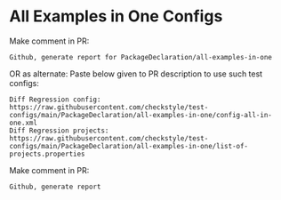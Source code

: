 # All Examples in One Configs
Make comment in PR:
```
Github, generate report for PackageDeclaration/all-examples-in-one
```
OR as alternate:
Paste below given to PR description to use such test configs:
```
Diff Regression config: https://raw.githubusercontent.com/checkstyle/test-configs/main/PackageDeclaration/all-examples-in-one/config-all-in-one.xml
Diff Regression projects: https://raw.githubusercontent.com/checkstyle/test-configs/main/PackageDeclaration/all-examples-in-one/list-of-projects.properties
```
Make comment in PR:
```
Github, generate report
```
